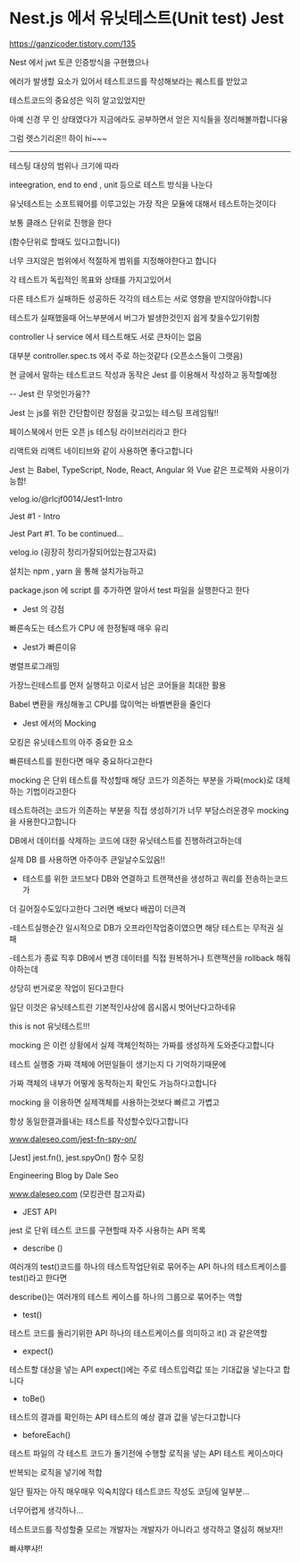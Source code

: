 # Nest.js 에서 유닛테스트(Unit test) Jest
https://ganzicoder.tistory.com/135

Nest 에서 jwt 토큰 인증방식을 구현했으나

 

에러가 발생할 요소가 있어서 테스트코드를 작성해보라는 퀘스트를 받았고 

 

테스트코드의 중요성은 익히 알고있었지만 

 

아예 신경 무 인 상태였다가 지금에라도 공부하면서 얻은 지식들을 정리해볼까합니다융

 

그럼 렛스기리온!! 하이 hi~~~

 

 

 

----------------------------------------------------

 

 

테스팅 대상의 범위나 크기에 따라 

 

inteegration, end to end , unit 등으로 테스트 방식을 나눈다

 

유닛테스트는 소프트웨어를 이루고있는 가장 작은 모듈에 대해서 테스트하는것이다

보통 클래스 단위로 진행을 한다

(함수단위로 할때도 있다고합니다)

 

너무 크지않은 범위에서 적절하게 범위를 지정해야한다고 합니다

각 테스트가 독립적인 목표와 상태를 가지고있어서

다른 테스트가 실패하든 성공하든 각각의 테스트는 서로 영향을 받지않아야합니다

테스트가 실패했을때 어느부분에서 버그가 발생한것인지 쉽게 찾을수있기위함

 

controller 나 service 에서 테스트해도 서로 큰차이는 없음

대부분 controller.spec.ts 에서 주로 하는것같다 (오픈소스들이 그랫음)

 

 

 

현 글에서 말하는 테스트코드 작성과 동작은 Jest 를 이용해서 작성하고 동작할예정

 

-- Jest 란 무엇인가융??

Jest 는 js를 위한 간단함이란 장점을 갖고있는 테스팅 프레임웤!!

페이스북에서 만든 오픈 js 테스팅 라이브러리라고 한다

리액트와 리액트 네이티브와 같이 사용하면 좋다고합니다

Jest 는 Babel, TypeScript, Node, React, Angular 와 Vue 같은 프로젝와 사용이가능함!

 

 

velog.io/@rlcjf0014/Jest1-Intro

 
Jest #1 - Intro

Jest Part #1. To be continued...

velog.io
(굉장히 정리가잘되어있는참고자료)

 

 

 

설치는 npm , yarn 을 통해 설치가능하고

package.json 에 script 를 추가하면 알아서 test 파일을 실행한다고 한다

 

- Jest 의 강점

빠른속도는 테스트가 CPU 에 한정될때 매우 유리

 

- Jest가 빠른이유

병렬프로그래밍

가장느린테스트를 먼저 실행하고 이로서 남은 코어들을 최대한 활용

Babel 변환을 캐싱해놓고 CPU를 많이먹는 바벨변환을 줄인다

 

- Jest 에서의 Mocking

모킹은 유닛테스트의 아주 중요한 요소

빠른테스트를 원한다면 매우 중요하다고한다

 

mocking 은 단위 테스트를 작성할때 해당 코드가 의존하는 부분을 가짜(mock)로 대체하는 기법이라고한다

테스트하려는 코드가 의존하는 부분을 직접 생성하기가 너무 부담스러운경우 mocking 을 사용한다고합니다

 

DB에서 데이터를 삭제하는 코드에 대한 유닛테스트를 진행하려고하는데

실제 DB 를 사용하면 아주아주 큰일날수도있음!!

- 테스트를 위한 코드보다 DB와 연결하고 트랜잭션을 생성하고 쿼리를 전송하는코드가

더 길어질수도있다고한다 그러면 배보다 배꼽이 더큰격

-테스트실행순간 일시적으로 DB가 오프라인작업중이였으면 해당 테스트는 무적권 실패

-테스트가 종료 직후 DB에서 변경 데이터를 직접 원복하거나 트랜잭션을 rollback 해줘야하는데

상당히 번거로운 작업이 된다고한다

 

일단 이것은 유닛테스트란 기본적인사상에 몹시몹시 벗어난다고하네유

this is not 유닛테스트!!!

 

 

mocking 은 이런 상황에서 실제 객체인척하는 가짜를 생성하게 도와준다고합니다

테스트 실행중 가짜 객체에 어떤일들이 생기는지 다 기억하기때문에

가짜 객체의 내부가 어떻게 동작하는지 확인도 가능하다고합니다

mocking 을 이용하면 실제객체를 사용하는것보다 빠르고 가볍고 

항상 동일한결과를내는 테스트를 작성할수있다고합니다

 

 

www.daleseo.com/jest-fn-spy-on/

 
[Jest] jest.fn(), jest.spyOn() 함수 모킹

Engineering Blog by Dale Seo

www.daleseo.com
(모킹관련 참고자료)

 

 

 

- JEST API 

jest 로 단위 테스트 코드를 구현할때 자주 사용하는 API 목록

 

- describe ()

여러개의 test()코드를 하나의 테스트작업단위로 묶어주는 API 하나의 테스트케이스를 test()라고 한다면

describe()는 여러개의 테스트 케이스를 하나의 그룹으로 묶어주는 역할

 

- test()

테스트 코드를 돌리기위한 API  하나의 테스트케이스를 의미하고 it() 과 같은역할

 

- expect()

테스트할 대상을 넣는 API  expect()에는 주로 테스트입력값  또는 기대값을 넣는다고 합니다

 

- toBe()

테스트의 결과를 확인하는 API 테스트의 예상 결과 값을 넣는다고합니다

 

- beforeEach()

테스트 파일의 각 테스트 코드가 돌기전에 수행할 로직을 넣는 API 테스트 케이스마다

반복되는 로직을 넣기에 적합

 

일단 필자는 아직 매우매우 익숙치않다 테스트코드 작성도 코딩에 일부분...

너무어렵게 생각하나...

테스트코드를 작성할줄 모르는 개발자는 개발자가 아니라고 생각하고 열심히 해보자!!

빠샤뿌샤!!

 


